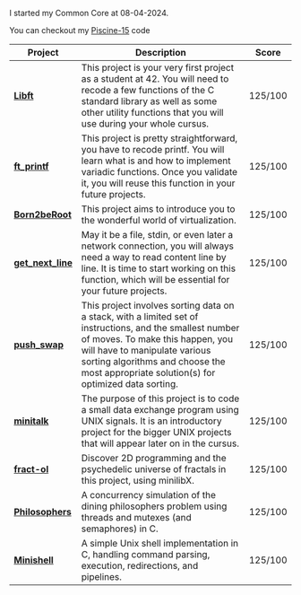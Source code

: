I started my Common Core at 08-04-2024.

You can checkout my [Piscine-15](https://github.com/joao-luizi/42_Piscine-15) code


| Project      | Description                                                                                              | Score | 
|--------------|----------------------------------------------------------------------------------------------------------|-------|
| [**Libft**](https://github.com/joao-luizi/42_Common_Core_Libft)    | This project is your very first project as a student at 42. You will need to recode a few functions of the C standard library as well as some other utility functions that you will use during your whole cursus. | 125/100  |
| [**ft_printf**](https://github.com/joao-luizi/42_ft_printf)| This project is pretty straightforward, you have to recode printf. You will learn what is and how to implement variadic functions. Once you validate it, you will reuse this function in your future projects. | 125/100  |
| [**Born2beRoot**](https://github.com/joao-luizi/42_Born2beroot) | This project aims to introduce you to the wonderful world of virtualization. | 125/100 |
| [**get_next_line**](https://github.com/joao-luizi/42_get_next_line) | May it be a file, stdin, or even later a network connection, you will always need a way to read content line by line. It is time to start working on this function, which will be essential for your future projects.        | 125/100 |
| [**push_swap**](https://github.com/joao-luizi/42_push_swap) |This project involves sorting data on a stack, with a limited set of instructions, and the smallest number of moves. To make this happen, you will have to manipulate various sorting algorithms and choose the most appropriate solution(s) for optimized data sorting.               | 125/100 |
| [**minitalk**](https://github.com/joao-luizi/42_minitalk)  | The purpose of this project is to code a small data exchange program using UNIX signals. It is an introductory project for the bigger UNIX projects that will appear later on in the cursus.                         | 125/100 |
| [**fract-ol**](https://github.com/joao-luizi/42_fract-ol)   |Discover 2D programming and the psychedelic universe of fractals in this project, using minilibX.      | 125/100 |
| [**Philosophers**](https://github.com/joao-luizi/philo)   | A concurrency simulation of the dining philosophers problem using threads and mutexes (and semaphores) in C.    | 125/100 |
| [**Minishell**](https://github.com/joao-luizi/Minishell)   | A simple Unix shell implementation in C, handling command parsing, execution, redirections, and pipelines.  | 125/100 |



